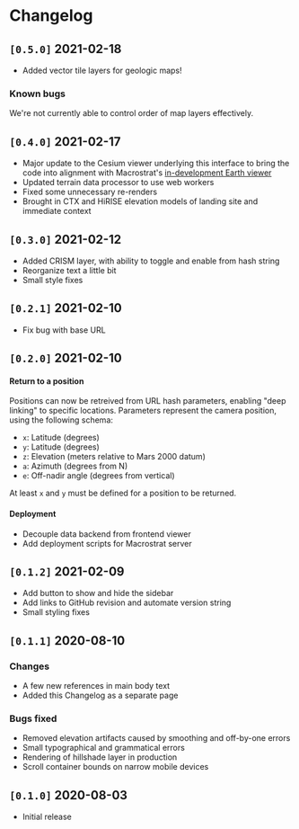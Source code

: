 # Changelog

## `[0.5.0]` 2021-02-18

- Added vector tile layers for geologic maps!

### Known bugs

We're not currently able to control order of map layers effectively.

## `[0.4.0]` 2021-02-17

- Major update to the Cesium viewer underlying this interface to bring the
  code into alignment with Macrostrat's [in-development Earth viewer](https://dev.macrostrat.org/next/web)
- Updated terrain data processor to use web workers
- Fixed some unnecessary re-renders
- Brought in CTX and HiRISE elevation models of landing site and immediate context

## `[0.3.0]` 2021-02-12

- Added CRISM layer, with ability to toggle and enable from hash string
- Reorganize text a little bit
- Small style fixes

## `[0.2.1]` 2021-02-10

- Fix bug with base URL

## `[0.2.0]` 2021-02-10

#### Return to a position

Positions can now be retreived from URL hash parameters, enabling "deep linking" to specific locations. Parameters
represent the camera position, using the following schema:

- `x`: Latitude (degrees)
- `y`: Latitude (degrees)
- `z`: Elevation (meters relative to Mars 2000 datum)
- `a`: Azimuth (degrees from N)
- `e`: Off-nadir angle (degrees from vertical)

At least `x` and `y` must be defined for a position to be returned.

#### Deployment

- Decouple data backend from frontend viewer
- Add deployment scripts for Macrostrat server

## `[0.1.2]` 2021-02-09

- Add button to show and hide the sidebar
- Add links to GitHub revision and automate version string
- Small styling fixes

## `[0.1.1]` 2020-08-10

### Changes

- A few new references in main body text
- Added this Changelog as a separate page

### Bugs fixed

- Removed elevation artifacts caused by smoothing and off-by-one errors
- Small typographical and grammatical errors
- Rendering of hillshade layer in production
- Scroll container bounds on narrow mobile devices

## `[0.1.0]` 2020-08-03

- Initial release
